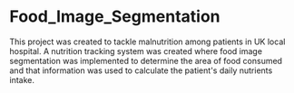 # Food_Image_Segmentation

This project was created to tackle malnutrition among patients in UK local hospital. A nutrition tracking system was created where food image segmentation was implemented to determine the area of food consumed and that information was used to calculate the patient's daily nutrients intake.
